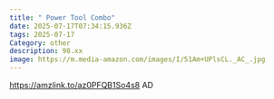 ```yaml
---
title: " Power Tool Combo"
date: 2025-07-17T07:34:15.936Z
tags: 2025-07-17
Category: other
description: 98.xx
image: https://m.media-amazon.com/images/I/51Am+UPlsCL._AC_.jpg
---
```

https://amzlink.to/az0PFQB1So4s8
AD